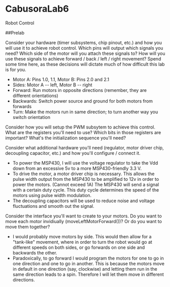 CabusoraLab6
============

Robot Control

##Prelab

Consider your hardware (timer subsystems, chip pinout, etc.) and how you will use it to achieve robot control. Which pins will output which signals you need? Which side of the motor will you attach these signals to? How will you use these signals to achieve forward / back / left / right movement? Spend some time here, as these decisions will dictate much of how difficult this lab is for you.

- Motor A: Pins 1.0, 1.1, Motor B: Pins 2.0 and 2.1
- Sides: Motor A -- left, Motor B -- right
- Forward: Run motors in opposite directions (remember, they are different orientations)
- Backwards: Switch power source and ground for both motors from forwards
- Turn: Make the motors run in same direction; to turn another way you switch orientation

Consider how you will setup the PWM subsytem to achieve this control. What are the registers you'll need to use? Which bits in those registers are important? What's the initialization sequence you'll need?

Consider what additional hardware you'll need (regulator, motor driver chip, decoupling capacitor, etc.) and how you'll configure / connect it.

- To power the MSP430, I will use the voltage regulator to take the Vdd down from an excessive 5v to a more MSP430-friendly 3.3 V. 
- To drive the motor, a motor driver chip is necessary.  This allows the pulse width output from the MSP430 to be amplified to 12v in order to power the motors.  (Cannot exceed 1A)  The MSP430 will send a signal with a certain duty cycle.  This duty cycle determines the speed of the motors using pulse width modulation.
- The decoupling capacitors will be used to reduce noise and voltage fluctuations and smooth out the signal.

Consider the interface you'll want to create to your motors. Do you want to move each motor invidiually (moveLeftMotorForward())? Or do you want to move them together?
- I would probably move motors by side.  This would then allow for a "tank-like" movement, where in order to turn the robot would go at different speeds on both sides, or go forwards on one side and backwards the other.
- Paradoxically, to go forward I would program the motors for one to go in one direction and one to go in another.  This is because the motors move in default in one direction (say, clockwise) and letting them run in the same direction leads to a spin.  Therefore I will let them move in different directions.
